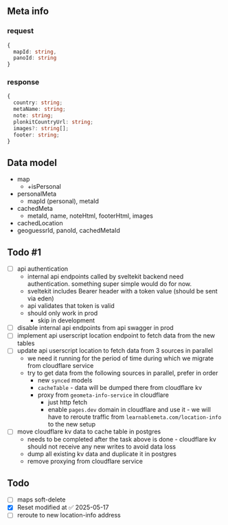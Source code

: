 ## Meta info
### request
```typescript
{  
  mapId: string,  
  panoId: string
}
```
### response
```typescript
{  
  country: string;
  metaName: string;  
  note: string;  
  plonkitCountryUrl: string;  
  images?: string[];  
  footer: string;
}
```
## Data model
- map
	- +isPersonal
- personalMeta
	- mapId (personal), metaId
- cachedMeta
	- metaId, name, noteHtml, footerHtml, images
- cachedLocation
- geoguessrId, panoId, cachedMetaId
  
## Todo #1
- [ ] api authentication
	- internal api endpoints called by sveltekit backend need authentication. something super simple would do for now.
	- sveltekit includes Bearer header with a token value (should be sent via eden)
	- api validates that token is valid
	- should only work in prod
		- skip in development
- [ ] disable internal api endpoints from api swagger in prod
- [ ] implement api userscript location endpoint to fetch data from the new tables
- [ ] update api userscript location to fetch data from 3 sources in parallel
	- we need it running for the period of time during which we migrate from cloudflare service
	- try to get data from the following sources in parallel, prefer in order
		- new `synced` models
		- `cacheTable` - data will be dumped there from cloudflare kv
		- proxy from `geometa-info-service` in cloudflare
			- just http fetch
			- enable `pages.dev` domain in cloudflare and use it - we will have to reroute traffic from `learnablemeta.com/location-info` to the new setup
- [ ] move cloudflare kv data to cache table in postgres
	- needs to be completed after the task above is done - cloudflare kv should not receive any new writes to avoid data loss
	- dump all existing kv data and duplicate it in postgres
	- remove proxying from cloudflare service

## Todo
- [ ] maps soft-delete
- [x] Reset modified at ✅ 2025-05-17
- [ ] reroute to new location-info address